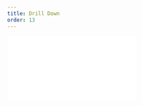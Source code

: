 ```yaml
---
title: Drill Down
order: 13
---
```


<embed src="@/docs/manual/basic/analysis/drill-down.zh.md"></embed>
